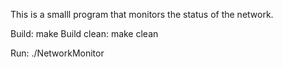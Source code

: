 This is a smalll program that monitors the status of the network.

Build:
	make
Build clean:
	make clean

Run:
	./NetworkMonitor


